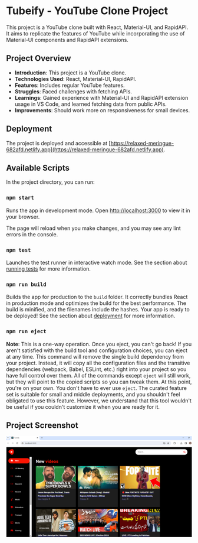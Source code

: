 # Tubeify - YouTube Clone Project

This project is a YouTube clone built with React, Material-UI, and RapidAPI. It aims to replicate the features of YouTube while incorporating the use of Material-UI components and RapidAPI extensions.

## Project Overview
- **Introduction**: This project is a YouTube clone.
- **Technologies Used**: React, Material-UI, RapidAPI.
- **Features**: Includes regular YouTube features.
- **Struggles**: Faced challenges with fetching APIs.
- **Learnings**: Gained experience with Material-UI and RapidAPI extension usage in VS Code, and learned fetching data from public APIs.
- **Improvements**: Should work more on responsiveness for small devices.

## Deployment
The project is deployed and accessible at [https://relaxed-meringue-682afd.netlify.app](https://relaxed-meringue-682afd.netlify.app).

## Available Scripts
In the project directory, you can run:

### `npm start`

Runs the app in development mode.
Open [http://localhost:3000](http://localhost:3000) to view it in your browser.

The page will reload when you make changes, and you may see any lint errors in the console.

### `npm test`

Launches the test runner in interactive watch mode.
See the section about [running tests](https://facebook.github.io/create-react-app/docs/running-tests) for more information.

### `npm run build`

Builds the app for production to the `build` folder. It correctly bundles React in production mode and optimizes the build for the best performance. The build is minified, and the filenames include the hashes. Your app is ready to be deployed! See the section about [deployment](https://facebook.github.io/create-react-app/docs/deployment) for more information.

### `npm run eject`

**Note**: This is a one-way operation. Once you eject, you can't go back! If you aren't satisfied with the build tool and configuration choices, you can eject at any time. This command will remove the single build dependency from your project. Instead, it will copy all the configuration files and the transitive dependencies (webpack, Babel, ESLint, etc.) right into your project so you have full control over them. All of the commands except `eject` will still work, but they will point to the copied scripts so you can tweak them. At this point, you're on your own. You don't have to ever use `eject`. The curated feature set is suitable for small and middle deployments, and you shouldn't feel obligated to use this feature. However, we understand that this tool wouldn't be useful if you couldn't customize it when you are ready for it.

## Project Screenshot
![Project Screenshot](Screenshot%202024-02-08%20230254.png)
